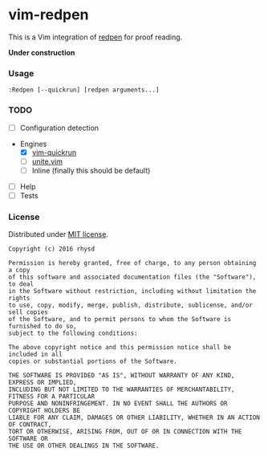 vim-redpen
==========

This is a Vim integration of [redpen](https://github.com/redpen-cc/redpen) for proof reading.

**Under construction**

### Usage

```
:Redpen [--quickrun] [redpen arguments...]
```

### TODO

- [ ] Configuration detection
- Engines
  - [x] [vim-quickrun](https://github.com/thinca/vim-quickrun)
  - [ ] [unite.vim](https://github.com/Shougo/unite.vim)
  - [ ] Inline (finally this should be default)
- [ ] Help
- [ ] Tests

### License

Distributed under [MIT license](https://opensource.org/licenses/MIT).

    Copyright (c) 2016 rhysd

    Permission is hereby granted, free of charge, to any person obtaining a copy
    of this software and associated documentation files (the "Software"), to deal
    in the Software without restriction, including without limitation the rights
    to use, copy, modify, merge, publish, distribute, sublicense, and/or sell copies
    of the Software, and to permit persons to whom the Software is furnished to do so,
    subject to the following conditions:

    The above copyright notice and this permission notice shall be included in all
    copies or substantial portions of the Software.

    THE SOFTWARE IS PROVIDED "AS IS", WITHOUT WARRANTY OF ANY KIND, EXPRESS OR IMPLIED,
    INCLUDING BUT NOT LIMITED TO THE WARRANTIES OF MERCHANTABILITY, FITNESS FOR A PARTICULAR
    PURPOSE AND NONINFRINGEMENT. IN NO EVENT SHALL THE AUTHORS OR COPYRIGHT HOLDERS BE
    LIABLE FOR ANY CLAIM, DAMAGES OR OTHER LIABILITY, WHETHER IN AN ACTION OF CONTRACT,
    TORT OR OTHERWISE, ARISING FROM, OUT OF OR IN CONNECTION WITH THE SOFTWARE OR
    THE USE OR OTHER DEALINGS IN THE SOFTWARE.

